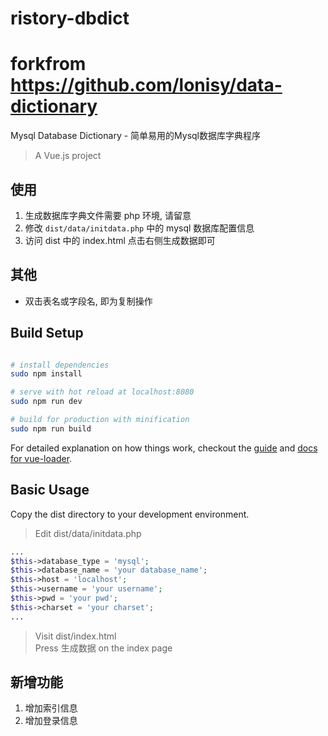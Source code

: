 
ristory-dbdict
==========
forkfrom https://github.com/lonisy/data-dictionary
========== 
Mysql Database Dictionary - 简单易用的Mysql数据库字典程序

> A Vue.js project

## 使用
1. 生成数据库字典文件需要 php 环境, 请留意
2. 修改 `dist/data/initdata.php` 中的 mysql 数据库配置信息
3. 访问 dist 中的 index.html 点击右侧生成数据即可

## 其他
+ 双击表名或字段名, 即为复制操作

## Build Setup

``` bash

# install dependencies
sudo npm install

# serve with hot reload at localhost:8080
sudo npm run dev

# build for production with minification
sudo npm run build
```

For detailed explanation on how things work, checkout the [guide](http://vuejs-templates.github.io/webpack/) and [docs for vue-loader](http://vuejs.github.io/vue-loader).

## Basic Usage

Copy the dist directory to your development environment.    

> Edit dist/data/initdata.php
```php
...
$this->database_type = 'mysql';
$this->database_name = 'your database_name';
$this->host = 'localhost';
$this->username = 'your username';
$this->pwd = 'your pwd';
$this->charset = 'your charset';
...
```

> Visit dist/index.html    
> Press 生成数据  on the index page

## 新增功能

1. 增加索引信息
2. 增加登录信息


